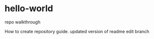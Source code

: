 # hello-world
repo walkthrough


How to create repository guide.
updated version of readme edit branch

